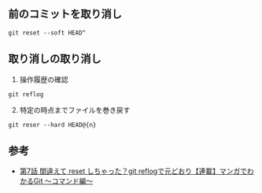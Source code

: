## 前のコミットを取り消し  
```
git reset --soft HEAD^
```  

## 取り消しの取り消し  
1. 操作履歴の確認  
```
git reflog
```  

2. 特定の時点までファイルを巻き戻す
```
git reser --hard HEAD@{n}
``` 

## 参考  
- [第7話 間違えて reset しちゃった？git reflogで元どおり【連載】マンガでわかるGit ～コマンド編～](https://www.r-staffing.co.jp/engineer/entry/20191227_1)
